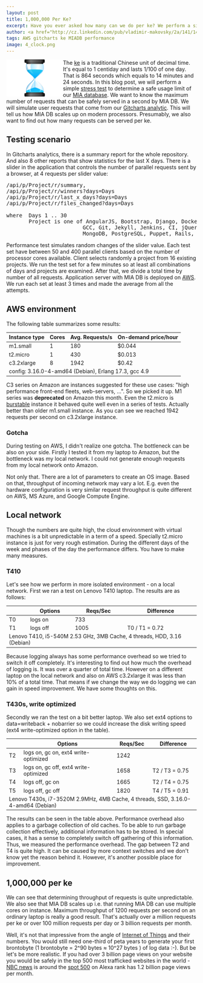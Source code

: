 ```yaml
---
layout: post
title: 1,000,000 Per Ke?
excerpt: Have you ever asked how many can we do per ke? We perform a simple test to determine a safe usage limit of incoming requests for our MIA database.
author: <a href="http://cz.linkedin.com/pub/vladimir-makovsky/2a/141/141">Vladimir Makovsky</a>
tags: AWS gitcharts ke MIADB performance
image: 4_clock.png
---
```

<p>The <a href="http://en.wikipedia.org/wiki/Ke_%28unit%29" target="_blank">ke</a> is a traditional Chinese unit of decimal time.
<img src="/img/posts/4_clock.png" class="img-responsive" align="left" width="150" height="98">
It's equal to 1 centiday and lasts 1/100 of one day.
That is 864 seconds which equals to 14 minutes and 24 seconds.
In this blog post, we will perform a simple <a href="http://en.wikipedia.org/wiki/Stress_testing" target="_blank">stress test</a>
to determine a safe usage limit of our <a href="/index.html#TECHNOLOGY" target="_blank">MIA database</a>.
We want to know the maximum number of requests that can be safely served in a second by MIA DB.
We will simulate user requests that come from our <a href="http://gitcharts.briskat.com:8080/dashboard/Rails?days=5" target="_blank">Gitcharts analytic</a>.
This will tell us how MIA DB scales up on modern processors.
Presumably, we also want to find out how many requests can be served per ke.
</p>

<h2>Testing scenario</h2>

<p>In Gitcharts analytics, there is a summary report for the whole repository. And also 8 other reports that show statistics for the last X days.
There is a slider in the application that controls the number of parallel requests sent by a browser, at 4 requests per slider value:

<pre>
/api/p/Project/r/summary,
/api/p/Project/r/winners?days=Days
/api/p/Project/r/last_x_days?days=Days
/api/p/Project/r/files_changed?days=Days

where  Days 1 .. 30
	   Project is one of AngularJS, Bootstrap, Django, Docker, Ember.js, 
	                    GCC, Git, Jekyll, Jenkins, CI, jQuery, Linux,
						MongoDB, PostgreSQL, Puppet, Rails, youtube-dl
</pre>

Performance test simulates random changes of the slider value.
Each test set have between 50 and 400 parallel clients based on the number of processor cores available.
Client selects randomly a project from 16 existing projects.
We run the test set for a few minutes so at least all combinations
of days and projects are examined. After that, we divide a total time by number of all requests.
Application server with MIA DB is deployed on <a href="http://aws.amazon.com/" target="_blank">AWS</a>.
We run each set at least 3 times and made the average from all the attempts.
</p>

<h2>AWS environment</h2>

<p>The following table summarizes some results:
<table class="table table-condensed table-hover">
<thead>
<tr class="info">
<th>Instance type</th><th>Cores</th><th>Avg. Requests/s</th><th>On-demand price/hour</th>
</tr>
</thead>
<tbody>
<tr>
<td>m1.small</td><td>1</td><td>180</td><td>$0.044</td>
</tr>
<tr>
<td>t2.micro</td><td>1</td><td>430</td><td>$0.013</td>
</tr>
<tr>
<td>c3.2xlarge</td><td>8</td><td>1942</td><td>$0.42</td>
</tr>
<tr class="active"><td colspan="6">config: 3.16.0-4-amd64 (Debian), Erlang 17.3, gcc 4.9</td></tr>
</tbody>
</table>
</p>
<p>C3 series on Amazon are instances suggested for these use cases:
"high performance front-end fleets, web-servers, ...". So we picked it up.
M1 series was <b>deprecated</b> on Amazon this month.</li>
Even the t2.micro is <a href="https://aws.amazon.com/blogs/aws/low-cost-burstable-ec2-instances/"
target="_blank">burstable</a> instance it behaved quite well
even in a series of tests. Actually better than older m1.small instance.
As you can see we reached 1942 requests per second on c3.2xlarge instance.
</ul>
</p>

<h3>Gotcha</h3>

<p>During testing on AWS, I didn't realize one gotcha. The bottleneck can be also on your side.
Firstly I tested it from my laptop to Amazon, but the bottleneck was my local network.
I could not generate enough requests from my local network onto Amazon.
</p>

<p>Not only that. There are a lot of parameters to create an OS image. Based on that, throughput
of incoming network may vary a lot. E.g. even the hardware
configuration is very similar request throughput is quite different on AWS, MS Azure, and Google Compute Engine.
</p>

<h2>Local network</h2>

<p>
Though the numbers are quite high, the cloud environment with virtual machines
is a bit unpredictable in a term of a speed. Specially t2.micro instance 
is just for very rough estimation. During the different days
of the week and phases of the day the performance differs. You have to make many measures.
</p>

<h3>T410</h3>
<p>
Let's see how we perform in more isolated environment - on a local network.
First we ran a test on Lenovo T410 laptop. The results are as follows:

<table class="table table-condensed table-hover">
<thead>
<tr class="info"><th></th><th>Options</th><th>Reqs/Sec</th><th>Difference</th></tr>
</thead>
<tbody>
<tr><td>T0</td><td>logs on</td><td>733</td><td></td></tr>
<tr><td>T1</td><td>logs off</td><td>1005</td><td>T0 / T1 = 0.72</td></tr>
<tr class="active"><td colspan="4">Lenovo T410,  i5-540M 2.53 GHz, 3MB Cache, 4 threads, HDD, 3.16 (Debian)</td></tr>
</tbody>
</table>

<p>
Because logging always has some performance overhead so we tried to switch it off completely.
It's interesting to find out how much the overhead of logging is. It was over a quarter of total time.
However on a different laptop on the local network and also on AWS c3.2xlarge it was
less than 10% of a total time. That means if we change the way we do logging
we can gain in speed improvement. We have some thoughts on this.
</p>

<h3>T430s, write optimized</h3>
<p>Secondly we ran the test on a bit better laptop. We also set ext4 options
to data=writeback + nobarrier so we could
increase the disk writing speed (ext4 write-optimized option in the table).
</p>


<table class="table table-condensed table-hover">
<thead>
<tr class="info"><th></th><th>Options</th><th>Reqs/Sec</th><th>Difference</th></tr>
</thead>
<tbody>
<tr><td>T2</td><td>logs on, gc on, ext4 write-optimized</td><td>1242</td><td></td></tr>
<tr><td>T3</td><td>logs on, gc off, ext4 write-optimized</td><td>1658</td><td>T2 / T3 = 0.75</td></tr>
<tr><td>T4</td><td>logs off, gc on</td><td>1665</td><td>T2 / T4 = 0.75</td></tr>
<tr><td>T5</td><td>logs off, gc off</td><td>1820</td><td>T4 / T5 = 0.91</td></tr>
<tr class="active"><td colspan="4">Lenovo T430s, i7-3520M 2.9MHz, 4MB Cache, 4 threads, SSD, 3.16.0-4-amd64 (Debian)</td></tr>
</tbody>
</table>
</p>

<p> The results can be seen in the table above.
Performance overhead also applies to a garbage collection of old caches.
To be able to run garbage collection effectively, additional information has to be stored.
In special cases, it has a sense to completely switch off gathering of this information.
Thus, we measured the performance overhead.
The gap between T2 and T4 is quite high. It can be caused by more context switches
and we don't know yet the reason behind it. However, it's another possible place
for improvement.
</p>

<h2>1,000,000 per ke</h2>
<p>We can see that determining throughput of requests is quite unpredictable.
We also see that MIA DB scales up i.e. that running MIA DB 
can use multiple cores on instance. Maximum throughput of 1200 requests
per second on an ordinary laptop is really a good result.
That's actually over a million requests per ke or over 100 million requests per day
or 3 billion requests per month. 
</p>

<p>
Well, it's not that impressive from the angle of <a href="http://www.computerworlduk.com/news/infrastructure/3433595/boeing-787s-to-create-half-a-terabyte-of-data-per-flight-says-virgin-atlantic/" target="_blank">Internet of Things</a>
and their numbers. You would still need one-third of peta years to generate your
first brontobyte (1 brontobyte = 2^90 bytes &asymp; 10^27 bytes ) of log data :-).
But be let's be more realistic. If you had over
3 billion page views on your website you would be safely in the top 500 most trafficked websites in the world -
<a href="http://www.nbcnews.com/id/31066137/media-kit/" target="_blank">
NBC news</a> is around the <a href="http://www.alexa.com/siteinfo/nbcnews.com" target="_blank"> spot 500</a>
on Alexa rank has 1.2 billion page views per month.
</p>
